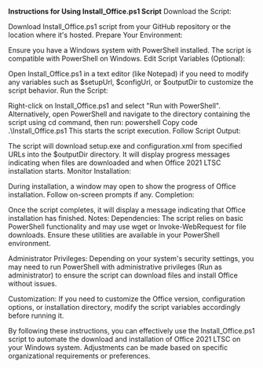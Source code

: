 **Instructions for Using Install_Office.ps1 Script**
Download the Script:

Download Install_Office.ps1 script from your GitHub repository or the location where it's hosted.
Prepare Your Environment:

Ensure you have a Windows system with PowerShell installed. The script is compatible with PowerShell on Windows.
Edit Script Variables (Optional):

Open Install_Office.ps1 in a text editor (like Notepad) if you need to modify any variables such as $setupUrl, $configUrl, or $outputDir to customize the script behavior.
Run the Script:

Right-click on Install_Office.ps1 and select "Run with PowerShell". Alternatively, open PowerShell and navigate to the directory containing the script using cd command, then run:
powershell
Copy code
.\Install_Office.ps1
This starts the script execution.
Follow Script Output:

The script will download setup.exe and configuration.xml from specified URLs into the $outputDir directory.
It will display progress messages indicating when files are downloaded and when Office 2021 LTSC installation starts.
Monitor Installation:

During installation, a window may open to show the progress of Office installation. Follow on-screen prompts if any.
Completion:

Once the script completes, it will display a message indicating that Office installation has finished.
Notes:
Dependencies: The script relies on basic PowerShell functionality and may use wget or Invoke-WebRequest for file downloads. Ensure these utilities are available in your PowerShell environment.

Administrator Privileges: Depending on your system's security settings, you may need to run PowerShell with administrative privileges (Run as administrator) to ensure the script can download files and install Office without issues.

Customization: If you need to customize the Office version, configuration options, or installation directory, modify the script variables accordingly before running it.

By following these instructions, you can effectively use the Install_Office.ps1 script to automate the download and installation of Office 2021 LTSC on your Windows system. Adjustments can be made based on specific organizational requirements or preferences.
